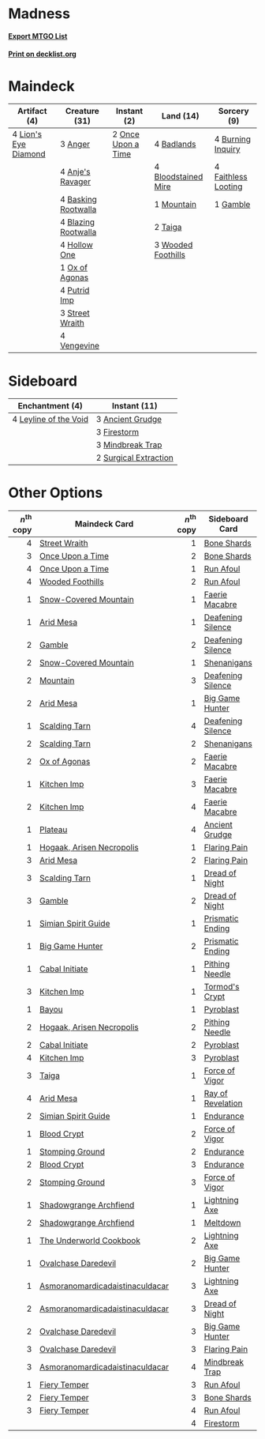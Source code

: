 # Madness

#### [Export MTGO List](../collection/Madness/Madness.txt)
#### [Print on decklist.org](http://decklist.org/?deckmain=3%09Anger%0A4%09Anje's%20Ravager%0A4%09Badlands%0A4%09Basking%20Rootwalla%0A4%09Blazing%20Rootwalla%0A4%09Bloodstained%20Mire%0A4%09Burning%20Inquiry%0A4%09Faithless%20Looting%0A1%09Gamble%0A4%09Hollow%20One%0A4%09Lion's%20Eye%20Diamond%0A1%09Mountain%0A2%09Once%20Upon%20a%20Time%0A1%09Ox%20of%20Agonas%0A4%09Putrid%20Imp%0A3%09Street%20Wraith%0A2%09Taiga%0A4%09Vengevine%0A3%09Wooded%20Foothills&deckside=3%09Ancient%20Grudge%0A3%09Firestorm%0A4%09Leyline%20of%20the%20Void%0A3%09Mindbreak%20Trap%0A2%09Surgical%20Extraction)
# Maindeck

|                                        Artifact (4)                                         |                                        Creature (31)                                         |                                         Instant (2)                                         |                                          Land (14)                                           |                                         Sorcery (9)                                          |
|---------------------------------------------------------------------------------------------|----------------------------------------------------------------------------------------------|---------------------------------------------------------------------------------------------|----------------------------------------------------------------------------------------------|----------------------------------------------------------------------------------------------|
|4 [Lion's Eye Diamond](http://gatherer.wizards.com/Pages/Card/Details.aspx?multiverseid=3255)|3 [Anger](http://gatherer.wizards.com/Pages/Card/Details.aspx?multiverseid=430295)            |2 [Once Upon a Time](http://gatherer.wizards.com/Pages/Card/Details.aspx?multiverseid=473131)|4 [Badlands](http://gatherer.wizards.com/Pages/Card/Details.aspx?multiverseid=878)            |4 [Burning Inquiry](http://gatherer.wizards.com/Pages/Card/Details.aspx?multiverseid=191096)  |
|                                                                                             |4 [Anje's Ravager](http://gatherer.wizards.com/Pages/Card/Details.aspx?multiverseid=470568)   |                                                                                             |4 [Bloodstained Mire](http://gatherer.wizards.com/Pages/Card/Details.aspx?multiverseid=405094)|4 [Faithless Looting](http://gatherer.wizards.com/Pages/Card/Details.aspx?multiverseid=389512)|
|                                                                                             |4 [Basking Rootwalla](http://gatherer.wizards.com/Pages/Card/Details.aspx?multiverseid=201836)|                                                                                             |1 [Mountain](http://gatherer.wizards.com/Pages/Card/Details.aspx?multiverseid=439859)         |1 [Gamble](http://gatherer.wizards.com/Pages/Card/Details.aspx?multiverseid=413674)           |
|                                                                                             |4 [Blazing Rootwalla](http://gatherer.wizards.com/Pages/Card/Details.aspx?multiverseid=522191)|                                                                                             |2 [Taiga](http://gatherer.wizards.com/Pages/Card/Details.aspx?multiverseid=883)               |                                                                                              |
|                                                                                             |4 [Hollow One](http://gatherer.wizards.com/Pages/Card/Details.aspx?multiverseid=430852)       |                                                                                             |3 [Wooded Foothills](http://gatherer.wizards.com/Pages/Card/Details.aspx?multiverseid=405116) |                                                                                              |
|                                                                                             |1 [Ox of Agonas](http://gatherer.wizards.com/Pages/Card/Details.aspx?multiverseid=476398)     |                                                                                             |                                                                                              |                                                                                              |
|                                                                                             |4 [Putrid Imp](http://gatherer.wizards.com/Pages/Card/Details.aspx?multiverseid=270459)       |                                                                                             |                                                                                              |                                                                                              |
|                                                                                             |3 [Street Wraith](http://gatherer.wizards.com/Pages/Card/Details.aspx?multiverseid=442097)    |                                                                                             |                                                                                              |                                                                                              |
|                                                                                             |4 [Vengevine](http://gatherer.wizards.com/Pages/Card/Details.aspx?multiverseid=457124)        |                                                                                             |                                                                                              |                                                                                              |


# Sideboard

|                                        Enchantment (4)                                         |                                          Instant (11)                                          |
|------------------------------------------------------------------------------------------------|------------------------------------------------------------------------------------------------|
|4 [Leyline of the Void](http://gatherer.wizards.com/Pages/Card/Details.aspx?multiverseid=107682)|3 [Ancient Grudge](http://gatherer.wizards.com/Pages/Card/Details.aspx?multiverseid=235600)     |
|                                                                                                |3 [Firestorm](http://gatherer.wizards.com/Pages/Card/Details.aspx?multiverseid=4547)            |
|                                                                                                |3 [Mindbreak Trap](http://gatherer.wizards.com/Pages/Card/Details.aspx?multiverseid=197532)     |
|                                                                                                |2 [Surgical Extraction](http://gatherer.wizards.com/Pages/Card/Details.aspx?multiverseid=397706)|


# Other Options

|*n*<sup>th</sup> copy|                                              Maindeck Card                                               |*n*<sup>th</sup> copy|                                       Sideboard Card                                       |
|--------------------:|----------------------------------------------------------------------------------------------------------|--------------------:|--------------------------------------------------------------------------------------------|
|                    4|[Street Wraith](http://gatherer.wizards.com/Pages/Card/Details.aspx?multiverseid=442097)                  |                    1|[Bone Shards](http://gatherer.wizards.com/Pages/Card/Details.aspx?multiverseid=522152)      |
|                    3|[Once Upon a Time](http://gatherer.wizards.com/Pages/Card/Details.aspx?multiverseid=473131)               |                    2|[Bone Shards](http://gatherer.wizards.com/Pages/Card/Details.aspx?multiverseid=522152)      |
|                    4|[Once Upon a Time](http://gatherer.wizards.com/Pages/Card/Details.aspx?multiverseid=473131)               |                    1|[Run Afoul](http://gatherer.wizards.com/Pages/Card/Details.aspx?multiverseid=485524)        |
|                    4|[Wooded Foothills](http://gatherer.wizards.com/Pages/Card/Details.aspx?multiverseid=405116)               |                    2|[Run Afoul](http://gatherer.wizards.com/Pages/Card/Details.aspx?multiverseid=485524)        |
|                    1|[Snow-Covered Mountain](http://gatherer.wizards.com/Pages/Card/Details.aspx?multiverseid=121233)          |                    1|[Faerie Macabre](http://gatherer.wizards.com/Pages/Card/Details.aspx?multiverseid=201822)   |
|                    1|[Arid Mesa](http://gatherer.wizards.com/Pages/Card/Details.aspx?multiverseid=405092)                      |                    1|[Deafening Silence](http://gatherer.wizards.com/Pages/Card/Details.aspx?multiverseid=472972)|
|                    2|[Gamble](http://gatherer.wizards.com/Pages/Card/Details.aspx?multiverseid=413674)                         |                    2|[Deafening Silence](http://gatherer.wizards.com/Pages/Card/Details.aspx?multiverseid=472972)|
|                    2|[Snow-Covered Mountain](http://gatherer.wizards.com/Pages/Card/Details.aspx?multiverseid=121233)          |                    1|[Shenanigans](http://gatherer.wizards.com/Pages/Card/Details.aspx?multiverseid=464095)      |
|                    2|[Mountain](http://gatherer.wizards.com/Pages/Card/Details.aspx?multiverseid=439859)                       |                    3|[Deafening Silence](http://gatherer.wizards.com/Pages/Card/Details.aspx?multiverseid=472972)|
|                    2|[Arid Mesa](http://gatherer.wizards.com/Pages/Card/Details.aspx?multiverseid=405092)                      |                    1|[Big Game Hunter](http://gatherer.wizards.com/Pages/Card/Details.aspx?multiverseid=134739)  |
|                    1|[Scalding Tarn](http://gatherer.wizards.com/Pages/Card/Details.aspx?multiverseid=405107)                  |                    4|[Deafening Silence](http://gatherer.wizards.com/Pages/Card/Details.aspx?multiverseid=472972)|
|                    2|[Scalding Tarn](http://gatherer.wizards.com/Pages/Card/Details.aspx?multiverseid=405107)                  |                    2|[Shenanigans](http://gatherer.wizards.com/Pages/Card/Details.aspx?multiverseid=464095)      |
|                    2|[Ox of Agonas](http://gatherer.wizards.com/Pages/Card/Details.aspx?multiverseid=476398)                   |                    2|[Faerie Macabre](http://gatherer.wizards.com/Pages/Card/Details.aspx?multiverseid=201822)   |
|                    1|[Kitchen Imp](http://gatherer.wizards.com/Pages/Card/Details.aspx?multiverseid=522165)                    |                    3|[Faerie Macabre](http://gatherer.wizards.com/Pages/Card/Details.aspx?multiverseid=201822)   |
|                    2|[Kitchen Imp](http://gatherer.wizards.com/Pages/Card/Details.aspx?multiverseid=522165)                    |                    4|[Faerie Macabre](http://gatherer.wizards.com/Pages/Card/Details.aspx?multiverseid=201822)   |
|                    1|[Plateau](http://gatherer.wizards.com/Pages/Card/Details.aspx?multiverseid=880)                           |                    4|[Ancient Grudge](http://gatherer.wizards.com/Pages/Card/Details.aspx?multiverseid=235600)   |
|                    1|[Hogaak, Arisen Necropolis](http://gatherer.wizards.com/Pages/Card/Details.aspx?multiverseid=464151)      |                    1|[Flaring Pain](http://gatherer.wizards.com/Pages/Card/Details.aspx?multiverseid=34214)      |
|                    3|[Arid Mesa](http://gatherer.wizards.com/Pages/Card/Details.aspx?multiverseid=405092)                      |                    2|[Flaring Pain](http://gatherer.wizards.com/Pages/Card/Details.aspx?multiverseid=34214)      |
|                    3|[Scalding Tarn](http://gatherer.wizards.com/Pages/Card/Details.aspx?multiverseid=405107)                  |                    1|[Dread of Night](http://gatherer.wizards.com/Pages/Card/Details.aspx?multiverseid=14580)    |
|                    3|[Gamble](http://gatherer.wizards.com/Pages/Card/Details.aspx?multiverseid=413674)                         |                    2|[Dread of Night](http://gatherer.wizards.com/Pages/Card/Details.aspx?multiverseid=14580)    |
|                    1|[Simian Spirit Guide](http://gatherer.wizards.com/Pages/Card/Details.aspx?multiverseid=442137)            |                    1|[Prismatic Ending](http://gatherer.wizards.com/Pages/Card/Details.aspx?multiverseid=522101) |
|                    1|[Big Game Hunter](http://gatherer.wizards.com/Pages/Card/Details.aspx?multiverseid=134739)                |                    2|[Prismatic Ending](http://gatherer.wizards.com/Pages/Card/Details.aspx?multiverseid=522101) |
|                    1|[Cabal Initiate](http://gatherer.wizards.com/Pages/Card/Details.aspx?multiverseid=522154)                 |                    1|[Pithing Needle](http://gatherer.wizards.com/Pages/Card/Details.aspx?multiverseid=129526)   |
|                    3|[Kitchen Imp](http://gatherer.wizards.com/Pages/Card/Details.aspx?multiverseid=522165)                    |                    1|[Tormod's Crypt](http://gatherer.wizards.com/Pages/Card/Details.aspx?multiverseid=389723)   |
|                    1|[Bayou](http://gatherer.wizards.com/Pages/Card/Details.aspx?multiverseid=879)                             |                    1|[Pyroblast](http://gatherer.wizards.com/Pages/Card/Details.aspx?multiverseid=4083)          |
|                    2|[Hogaak, Arisen Necropolis](http://gatherer.wizards.com/Pages/Card/Details.aspx?multiverseid=464151)      |                    2|[Pithing Needle](http://gatherer.wizards.com/Pages/Card/Details.aspx?multiverseid=129526)   |
|                    2|[Cabal Initiate](http://gatherer.wizards.com/Pages/Card/Details.aspx?multiverseid=522154)                 |                    2|[Pyroblast](http://gatherer.wizards.com/Pages/Card/Details.aspx?multiverseid=4083)          |
|                    4|[Kitchen Imp](http://gatherer.wizards.com/Pages/Card/Details.aspx?multiverseid=522165)                    |                    3|[Pyroblast](http://gatherer.wizards.com/Pages/Card/Details.aspx?multiverseid=4083)          |
|                    3|[Taiga](http://gatherer.wizards.com/Pages/Card/Details.aspx?multiverseid=883)                             |                    1|[Force of Vigor](http://gatherer.wizards.com/Pages/Card/Details.aspx?multiverseid=464113)   |
|                    4|[Arid Mesa](http://gatherer.wizards.com/Pages/Card/Details.aspx?multiverseid=405092)                      |                    1|[Ray of Revelation](http://gatherer.wizards.com/Pages/Card/Details.aspx?multiverseid=245288)|
|                    2|[Simian Spirit Guide](http://gatherer.wizards.com/Pages/Card/Details.aspx?multiverseid=442137)            |                    1|[Endurance](http://gatherer.wizards.com/Pages/Card/Details.aspx?multiverseid=522233)        |
|                    1|[Blood Crypt](http://gatherer.wizards.com/Pages/Card/Details.aspx?multiverseid=97102)                     |                    2|[Force of Vigor](http://gatherer.wizards.com/Pages/Card/Details.aspx?multiverseid=464113)   |
|                    1|[Stomping Ground](http://gatherer.wizards.com/Pages/Card/Details.aspx?multiverseid=405110)                |                    2|[Endurance](http://gatherer.wizards.com/Pages/Card/Details.aspx?multiverseid=522233)        |
|                    2|[Blood Crypt](http://gatherer.wizards.com/Pages/Card/Details.aspx?multiverseid=97102)                     |                    3|[Endurance](http://gatherer.wizards.com/Pages/Card/Details.aspx?multiverseid=522233)        |
|                    2|[Stomping Ground](http://gatherer.wizards.com/Pages/Card/Details.aspx?multiverseid=405110)                |                    3|[Force of Vigor](http://gatherer.wizards.com/Pages/Card/Details.aspx?multiverseid=464113)   |
|                    1|[Shadowgrange Archfiend](http://gatherer.wizards.com/Pages/Card/Details.aspx?multiverseid=546986)         |                    1|[Lightning Axe](http://gatherer.wizards.com/Pages/Card/Details.aspx?multiverseid=409925)    |
|                    2|[Shadowgrange Archfiend](http://gatherer.wizards.com/Pages/Card/Details.aspx?multiverseid=546986)         |                    1|[Meltdown](http://gatherer.wizards.com/Pages/Card/Details.aspx?multiverseid=10466)          |
|                    1|[The Underworld Cookbook](http://gatherer.wizards.com/Pages/Card/Details.aspx?multiverseid=522316)        |                    2|[Lightning Axe](http://gatherer.wizards.com/Pages/Card/Details.aspx?multiverseid=409925)    |
|                    1|[Ovalchase Daredevil](http://gatherer.wizards.com/Pages/Card/Details.aspx?multiverseid=417670)            |                    2|[Big Game Hunter](http://gatherer.wizards.com/Pages/Card/Details.aspx?multiverseid=134739)  |
|                    1|[Asmoranomardicadaistinaculdacar](http://gatherer.wizards.com/Pages/Card/Details.aspx?multiverseid=522262)|                    3|[Lightning Axe](http://gatherer.wizards.com/Pages/Card/Details.aspx?multiverseid=409925)    |
|                    2|[Asmoranomardicadaistinaculdacar](http://gatherer.wizards.com/Pages/Card/Details.aspx?multiverseid=522262)|                    3|[Dread of Night](http://gatherer.wizards.com/Pages/Card/Details.aspx?multiverseid=14580)    |
|                    2|[Ovalchase Daredevil](http://gatherer.wizards.com/Pages/Card/Details.aspx?multiverseid=417670)            |                    3|[Big Game Hunter](http://gatherer.wizards.com/Pages/Card/Details.aspx?multiverseid=134739)  |
|                    3|[Ovalchase Daredevil](http://gatherer.wizards.com/Pages/Card/Details.aspx?multiverseid=417670)            |                    3|[Flaring Pain](http://gatherer.wizards.com/Pages/Card/Details.aspx?multiverseid=34214)      |
|                    3|[Asmoranomardicadaistinaculdacar](http://gatherer.wizards.com/Pages/Card/Details.aspx?multiverseid=522262)|                    4|[Mindbreak Trap](http://gatherer.wizards.com/Pages/Card/Details.aspx?multiverseid=197532)   |
|                    1|[Fiery Temper](http://gatherer.wizards.com/Pages/Card/Details.aspx?multiverseid=409908)                   |                    3|[Run Afoul](http://gatherer.wizards.com/Pages/Card/Details.aspx?multiverseid=485524)        |
|                    2|[Fiery Temper](http://gatherer.wizards.com/Pages/Card/Details.aspx?multiverseid=409908)                   |                    3|[Bone Shards](http://gatherer.wizards.com/Pages/Card/Details.aspx?multiverseid=522152)      |
|                    3|[Fiery Temper](http://gatherer.wizards.com/Pages/Card/Details.aspx?multiverseid=409908)                   |                    4|[Run Afoul](http://gatherer.wizards.com/Pages/Card/Details.aspx?multiverseid=485524)        |
|                     |                                                                                                          |                    4|[Firestorm](http://gatherer.wizards.com/Pages/Card/Details.aspx?multiverseid=4547)          |

